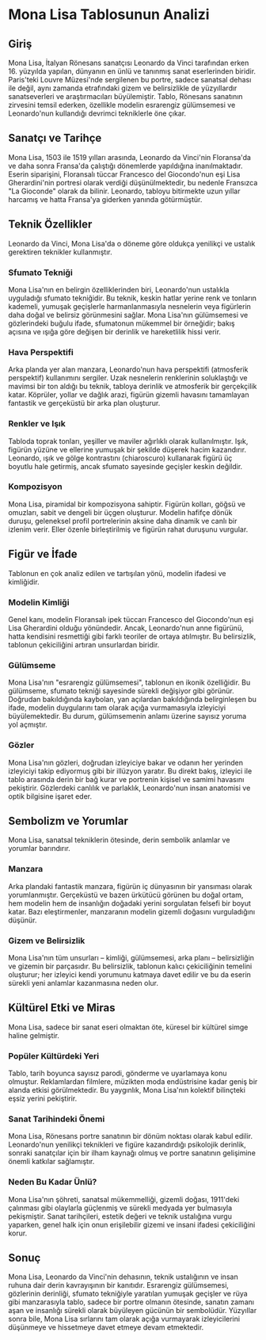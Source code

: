 # Mona Lisa Tablosunun Analizi

## Giriş

Mona Lisa, İtalyan Rönesans sanatçısı Leonardo da Vinci tarafından erken 16. yüzyılda yapılan, dünyanın en ünlü ve tanınmış sanat eserlerinden biridir. Paris'teki Louvre Müzesi'nde sergilenen bu portre, sadece sanatsal dehası ile değil, aynı zamanda etrafındaki gizem ve belirsizlikle de yüzyıllardır sanatseverleri ve araştırmacıları büyülemiştir. Tablo, Rönesans sanatının zirvesini temsil ederken, özellikle modelin esrarengiz gülümsemesi ve Leonardo'nun kullandığı devrimci tekniklerle öne çıkar.

## Sanatçı ve Tarihçe

Mona Lisa, 1503 ile 1519 yılları arasında, Leonardo da Vinci'nin Floransa'da ve daha sonra Fransa'da çalıştığı dönemlerde yapıldığına inanılmaktadır. Eserin siparişini, Floransalı tüccar Francesco del Giocondo'nun eşi Lisa Gherardini'nin portresi olarak verdiği düşünülmektedir, bu nedenle Fransızca "La Gioconde" olarak da bilinir. Leonardo, tabloyu bitirmekte uzun yıllar harcamış ve hatta Fransa'ya giderken yanında götürmüştür.

## Teknik Özellikler

Leonardo da Vinci, Mona Lisa'da o döneme göre oldukça yenilikçi ve ustalık gerektiren teknikler kullanmıştır.

### Sfumato Tekniği

Mona Lisa'nın en belirgin özelliklerinden biri, Leonardo'nun ustalıkla uyguladığı sfumato tekniğidir. Bu teknik, keskin hatlar yerine renk ve tonların kademeli, yumuşak geçişlerle harmanlanmasıyla nesnelerin veya figürlerin daha doğal ve belirsiz görünmesini sağlar. Mona Lisa'nın gülümsemesi ve gözlerindeki buğulu ifade, sfumatonun mükemmel bir örneğidir; bakış açısına ve ışığa göre değişen bir derinlik ve hareketlilik hissi verir.

### Hava Perspektifi

Arka planda yer alan manzara, Leonardo'nun hava perspektifi (atmosferik perspektif) kullanımını sergiler. Uzak nesnelerin renklerinin soluklaştığı ve mavimsi bir ton aldığı bu teknik, tabloya derinlik ve atmosferik bir gerçekçilik katar. Köprüler, yollar ve dağlık arazi, figürün gizemli havasını tamamlayan fantastik ve gerçeküstü bir arka plan oluşturur.

### Renkler ve Işık

Tabloda toprak tonları, yeşiller ve maviler ağırlıklı olarak kullanılmıştır. Işık, figürün yüzüne ve ellerine yumuşak bir şekilde düşerek hacim kazandırır. Leonardo, ışık ve gölge kontrastını (chiaroscuro) kullanarak figürü üç boyutlu hale getirmiş, ancak sfumato sayesinde geçişler keskin değildir.

### Kompozisyon

Mona Lisa, piramidal bir kompozisyona sahiptir. Figürün kolları, göğsü ve omuzları, sabit ve dengeli bir üçgen oluşturur. Modelin hafifçe dönük duruşu, geleneksel profil portrelerinin aksine daha dinamik ve canlı bir izlenim verir. Eller özenle birleştirilmiş ve figürün rahat duruşunu vurgular.

## Figür ve İfade

Tablonun en çok analiz edilen ve tartışılan yönü, modelin ifadesi ve kimliğidir.

### Modelin Kimliği

Genel kanı, modelin Floransalı ipek tüccarı Francesco del Giocondo'nun eşi Lisa Gherardini olduğu yönündedir. Ancak, Leonardo'nun anne figürünü, hatta kendisini resmettiği gibi farklı teoriler de ortaya atılmıştır. Bu belirsizlik, tablonun çekiciliğini artıran unsurlardan biridir.

### Gülümseme

Mona Lisa'nın "esrarengiz gülümsemesi", tablonun en ikonik özelliğidir. Bu gülümseme, sfumato tekniği sayesinde sürekli değişiyor gibi görünür. Doğrudan bakıldığında kaybolan, yan açılardan bakıldığında belirginleşen bu ifade, modelin duygularını tam olarak açığa vurmamasıyla izleyiciyi büyülemektedir. Bu durum, gülümsemenin anlamı üzerine sayısız yoruma yol açmıştır.

### Gözler

Mona Lisa'nın gözleri, doğrudan izleyiciye bakar ve odanın her yerinden izleyiciyi takip ediyormuş gibi bir illüzyon yaratır. Bu direkt bakış, izleyici ile tablo arasında derin bir bağ kurar ve portrenin kişisel ve samimi havasını pekiştirir. Gözlerdeki canlılık ve parlaklık, Leonardo'nun insan anatomisi ve optik bilgisine işaret eder.

## Sembolizm ve Yorumlar

Mona Lisa, sanatsal tekniklerin ötesinde, derin sembolik anlamlar ve yorumlar barındırır.

### Manzara

Arka plandaki fantastik manzara, figürün iç dünyasının bir yansıması olarak yorumlanmıştır. Gerçeküstü ve bazen ürkütücü görünen bu doğal ortam, hem modelin hem de insanlığın doğadaki yerini sorgulatan felsefi bir boyut katar. Bazı eleştirmenler, manzaranın modelin gizemli doğasını vurguladığını düşünür.

### Gizem ve Belirsizlik

Mona Lisa'nın tüm unsurları – kimliği, gülümsemesi, arka planı – belirsizliğin ve gizemin bir parçasıdır. Bu belirsizlik, tablonun kalıcı çekiciliğinin temelini oluşturur; her izleyici kendi yorumunu katmaya davet edilir ve bu da eserin sürekli yeni anlamlar kazanmasına neden olur.

## Kültürel Etki ve Miras

Mona Lisa, sadece bir sanat eseri olmaktan öte, küresel bir kültürel simge haline gelmiştir.

### Popüler Kültürdeki Yeri

Tablo, tarih boyunca sayısız parodi, gönderme ve uyarlamaya konu olmuştur. Reklamlardan filmlere, müzikten moda endüstrisine kadar geniş bir alanda etkisi görülmektedir. Bu yaygınlık, Mona Lisa'nın kolektif bilinçteki eşsiz yerini pekiştirir.

### Sanat Tarihindeki Önemi

Mona Lisa, Rönesans portre sanatının bir dönüm noktası olarak kabul edilir. Leonardo'nun yenilikçi teknikleri ve figüre kazandırdığı psikolojik derinlik, sonraki sanatçılar için bir ilham kaynağı olmuş ve portre sanatının gelişimine önemli katkılar sağlamıştır.

### Neden Bu Kadar Ünlü?

Mona Lisa'nın şöhreti, sanatsal mükemmelliği, gizemli doğası, 1911'deki çalınması gibi olaylarla güçlenmiş ve sürekli medyada yer bulmasıyla pekişmiştir. Sanat tarihçileri, estetik değeri ve teknik ustalığına vurgu yaparken, genel halk için onun erişilebilir gizemi ve insani ifadesi çekiciliğini korur.

## Sonuç

Mona Lisa, Leonardo da Vinci'nin dehasının, teknik ustalığının ve insan ruhuna dair derin kavrayışının bir kanıtıdır. Esrarengiz gülümsemesi, gözlerinin derinliği, sfumato tekniğiyle yaratılan yumuşak geçişler ve rüya gibi manzarasıyla tablo, sadece bir portre olmanın ötesinde, sanatın zamanı aşan ve insanlığı sürekli olarak büyüleyen gücünün bir sembolüdür. Yüzyıllar sonra bile, Mona Lisa sırlarını tam olarak açığa vurmayarak izleyicilerini düşünmeye ve hissetmeye davet etmeye devam etmektedir.
